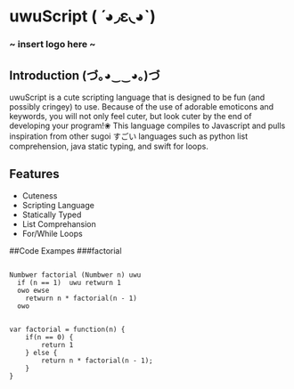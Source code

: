 # uwuScript ( ́ ◕◞ε◟◕`)

### ~ insert logo here ~

## Introduction (づ｡◕‿‿◕｡)づ
uwuScript is a cute scripting language that is designed to be fun (and possibly cringey) to use. Because of the use of adorable emoticons and keywords, you will not only feel cuter, but look cuter by the end of developing your program!❀ This language compiles to Javascript and pulls inspiration from other sugoi すごい languages such as python list comprehension, java static typing, and swift for loops. 


## Features
* Cuteness
* Scripting Language
* Statically Typed
* List Comprehansion
* For/While Loops

##Code Exampes
###factorial
<pre><code>
Numbwer factorial (Numbwer n) uwu
  if (n == 1)  uwu retwurn 1
  owo ewse
    retwurn n * factorial(n - 1)
  owo
</code></pre>

<pre><code>
var factorial = function(n) {
    if(n == 0) {
        return 1
    } else {
        return n * factorial(n - 1);
    }
}
</code></pre>
